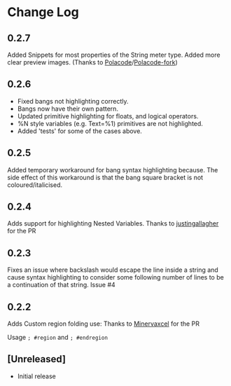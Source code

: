 # Change Log

## 0.2.7

Added Snippets for most properties of the String meter type.
Added more clear preview images. (Thanks to [Polacode](https://marketplace.visualstudio.com/items?itemName=pnp.polacode)/[Polacode-fork](https://marketplace.visualstudio.com/items?itemName=Toxblh.polacode-fork))

## 0.2.6

- Fixed bangs not highlighting correctly.
- Bangs now have their own pattern.
- Updated primitive highlighting for floats, and logical operators.
- %N style variables (e.g. Text=%1) primitives are not highlighted.
- Added 'tests' for some of the cases above.

## 0.2.5

Added temporary workaround for bang syntax highlighting because.
The side effect of this workaround is that the bang square bracket is not coloured/italicised.

## 0.2.4

Adds support for highlighting Nested Variables. Thanks to [justingallagher](https://github.com/justingallagher) for the PR

## 0.2.3

Fixes an issue where backslash would escape the line inside a string and cause
syntax highlighting to consider some following number of lines to be a
continuation of that string. Issue #4

## 0.2.2

Adds Custom region folding use: Thanks to [Minervaxcel](https://github.com/Minervaxcel) for the PR

Usage `; #region` and `; #endregion`

## [Unreleased]

- Initial release
